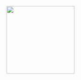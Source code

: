 <p align="center">
  <img height="180em" src="https://github-readme-stats.vercel.app/api?username=dnhuy4869&show_icons=true&theme=radical&count_private=true&include_all_commits=true" align = "center"/>
</p>
